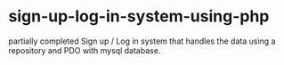 # sign-up-log-in-system-using-php
partially completed Sign up / Log in system that handles the data using a repository and PDO with mysql database.
